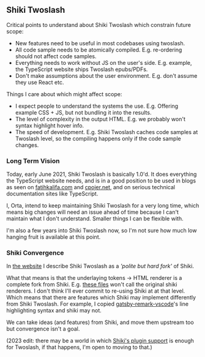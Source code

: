 ## Shiki Twoslash

Critical points to understand about Shiki Twoslash which constrain future scope:

 - New features need to be useful in most codebases using twoslash.
 - All code sample needs to be atomically compiled. E.g. re-ordering should not affect code samples.
 - Everything needs to work without JS on the user's side. E.g. example, the TypeScript website ships Twoslash epubs/PDFs.
 - Don't make assumptions about the user environment. E.g. don't assume they use React etc.

Things I care about which might affect scope:

 - I expect people to understand the systems the use. E.g. Offering example CSS + JS, but not bundling it into the results.
 - The level of complexity in the output HTML. E.g. we probably won't syntax highlight hover info.
 - The speed of development. E.g. Shiki Twoslash caches code samples at Twoslash level, so the compiling happens only if the code sample changes.

### Long Term Vision

Today, early June 2021, Shiki Twoslash is basically 1.0'd. It does everything the TypeScript website needs,
and is in a good position to be used in blogs as seen on [fatihkalifa.com](https://fatihkalifa.com) and [cpojer.net](https://cpojer.net), and on serious technical documentation sites like TypeScript. 

I, Orta, intend to keep maintaining Shiki Twoslash for a very long time, which means big changes will need an issue ahead of time because I can't maintain what I don't understand. Smaller things I can be flexible with.

I'm also a few years into Shiki Twoslash now, so I'm not sure how much low hanging fruit is available at this point.

### Shiki Convergence

In [the website](https://shikijs.github.io/twoslash/) I describe Shiki Twoslash as a _'polite but hard fork'_ of Shiki. 

What that means is that the underlaying tokens -> HTML renderer is a complete fork from Shiki. E.g. [these files](packages/shiki-twoslash/src/renderers) won't call the original shiki renderers. I don't think I'll ever commit to re-using Shiki at at that level. Which means that there are features which Shiki may implement differently from Shiki Twoslash. For example, I copied [gatsby-remark-vscode](https://github.com/andrewbranch/gatsby-remark-vscode)'s line highlighting syntax and shiki may not. 

We can take ideas (and features) from Shiki, and move them upstream too but convergence isn't a goal.

(2023 edit: there may be a world in which [Shiki's plugin support](https://github.com/shikijs/shiki/pull/381) is enough for Twoslash, if that happens, I'm open to moving to that.)